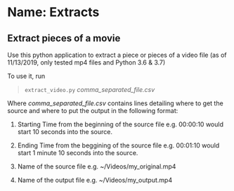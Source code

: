 # Name: Extracts
##  Extract pieces of a movie

Use this python application to extract a piece or pieces of a video file (as of 11/13/2019, only tested mp4 files and Python 3.6 & 3.7)

To use it, run
  > `extract_video.py` *comma_separated_file.csv*
  
  Where *comma_separated_file.csv* contains lines detailing where to get the source and where to put the output in the following format:
  
1. Starting Time from the beginning of the source file e.g. 00:00:10 would start 10 seconds into the source.

2. Ending Time from the beggining of the source file e.g. 00:01:10 would start 1 minute 10 seconds into the source.

3. Name of the source file e.g. ~/Videos/my_original.mp4
4. Name of the output file e.g. ~/Videos/my_output.mp4

